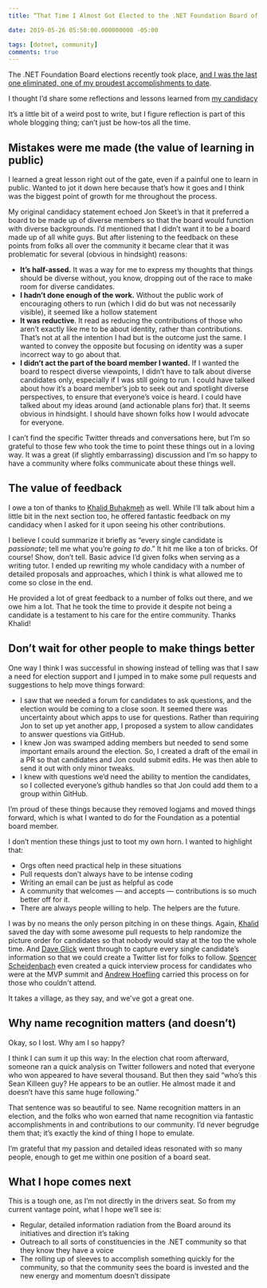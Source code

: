 ```yaml
---
title: “That Time I Almost Got Elected to the .NET Foundation Board of Directors”

date: 2019-05-26 05:50:00.000000000 -05:00

tags: [dotnet, community]
comments: true
---
```


The .NET Foundation Board elections recently took place, [and I was the last one eliminated, one of my proudest accomplishments to date](https://www.opavote.com/results/5042387845906432).

I thought I’d share some reflections and lessons learned from [my candidacy](https://election.dotnetfoundation.org/campaign-2019/sean-killeen.html)

It’s a little bit of a weird post to write, but I figure reflection is part of this whole blogging thing; can’t just be how-tos all the time. 

## Mistakes were me made (the value of learning in public)

I learned a great lesson right out of the gate, even if a painful one to learn in public. Wanted to jot it down here because that’s how it goes and I think was the biggest point of growth for me throughout the process.

My original candidacy statement echoed Jon Skeet’s in that it preferred a board to be made up of diverse members so that the board would function with diverse backgrounds. I’d mentioned that I didn’t want it to be a board made up of all white guys. But after listening to the feedback on these points from folks all over the community it became clear that it was problematic for several (obvious in hindsight) reasons:

* **It’s half-assed.** It was a way for me to express my thoughts that things should be diverse without, you know, dropping out of the race to make room for diverse candidates.
* **I hadn’t done enough of the work.** Without the public work of encouraging others to run (which I did do but was not necessarily visible), it seemed like a hollow statement
* **It was reductive**. It read as reducing the contributions of those who aren’t exactly like me to be about identity, rather than contributions. That’s not at all the intention I had but is the outcome just the same. I wanted to convey the opposite but focusing on identity was a super incorrect way to go about that.
* **I didn’t act the part of the board member I wanted.** If I wanted the board to respect diverse viewpoints, I didn’t have to talk about diverse candidates only, especially if I was still going to run. I could have talked about how it’s a board member’s job to seek out and spotlight diverse perspectives, to ensure that everyone’s voice is heard. I could have talked about my ideas around (and actionable plans for) that. It seems obvious in hindsight. I should have shown folks how I would advocate for everyone.

I can’t find the specific Twitter threads and conversations here, but I’m so grateful to those few who took the time to point these things out in a loving way. It was a great (if slightly embarrassing) discussion and I’m so happy to have a community where folks communicate about these things well.

## The value of feedback

I owe a ton of thanks to [Khalid Buhakmeh](https://twitter.com/buhakmeh) as well. While I’ll talk about him a little bit in the next section too, he offered fantastic feedback on my candidacy when I asked for it upon seeing his other contributions.

I believe I could summarize it briefly as “every single candidate is *passionate*; tell me what you’re *going to do*.” It hit me like a ton of bricks. Of course! Show, don’t tell. Basic advice I’d given folks when serving as a writing tutor. I ended up rewriting my whole candidacy with a number of detailed proposals and approaches, which I think is what allowed me to come so close in the end.

He provided a lot of great feedback to a number of folks out there, and we owe him a lot. That he took the time to provide it despite not being a candidate is a testament to his care for the entire community. Thanks Khalid!

## Don’t wait for other people to make things better

One way I think I was successful in showing instead of telling was that I saw a need for election support and I jumped in to make some pull requests and suggestions to help move things forward:

* I saw that we needed a forum for candidates to ask questions, and the election would be coming to a close soon. It seemed there was uncertainty about which apps to use for questions. Rather than requiring Jon to set up yet another app, I proposed a system to allow candidates to answer questions via GitHub. 
* I knew Jon was swamped adding members but needed to send some important emails around the election. So, I created a draft of the email in a PR so that candidates and Jon could submit edits. He was then able to send it out with only minor tweaks.
* I knew with questions we’d need the ability to mention the candidates, so I collected everyone’s github handles so that Jon could add them to a group within GitHub.

I’m proud of these things because they removed logjams and moved things forward, which is what I wanted to do for the Foundation as a potential board member.

I don’t mention these things just to toot my own horn. I wanted to highlight that:

* Orgs often need practical help in these situations
* Pull requests don’t always have to be intense coding
* Writing an email can be just as helpful as code
* A community that welcomes — and accepts — contributions is so much better off for it.
* There are always people willing to help. The helpers are the future.

I was by no means the only person pitching in on these things. Again,  [Khalid](https://twitter.com/buhakmeh) saved the day with some awesome pull requests to help randomize the picture order for candidates so that nobody would stay at the top the whole time. And [Dave Glick](https://twitter.com/daveaglick) went through to capture every single candidate’s information so that we could create a Twitter list for folks to follow. [Spencer Scheidenbach](https://twitter.com/schneidenbach) even created a quick interview process for candidates who were at the MVP summit and [Andrew Hoefling](https://twitter.com/andrew_hoefling) carried this process on for those who couldn't attend. 

It takes a village, as they say, and we've got a great one.

## Why name recognition matters (and doesn’t)

Okay, so I lost. Why am I so happy?

I think I can sum it up this way: In the election chat room afterward, someone ran a quick analysis on Twitter followers and noted that everyone who won appeared to have several thousand. But then they said “who’s this Sean Killeen guy? He appears to be an outlier. He almost made it and doesn’t have this same huge following.”

That sentence was so beautiful to see. Name recognition matters in an election, and the folks who won earned that name recognition via fantastic accomplishments in and contributions to our community. I’d never begrudge them that; it’s exactly the kind of thing I hope to emulate.

I’m grateful that my passion and detailed ideas resonated with so many people, enough to get me within one position of a board seat.

## What I hope comes next

This is a tough one, as I’m not directly in the drivers seat. So from my current vantage point, what I hope we’ll see is:

* Regular, detailed information radiation from the Board around its initiatives and direction it’s taking
* Outreach to all sorts of constituencies in the .NET community so that they know they have a voice
* The rolling up of sleeves to accomplish something quickly for the community, so that the community sees the board is invested and the new energy and momentum doesn’t dissipate 
